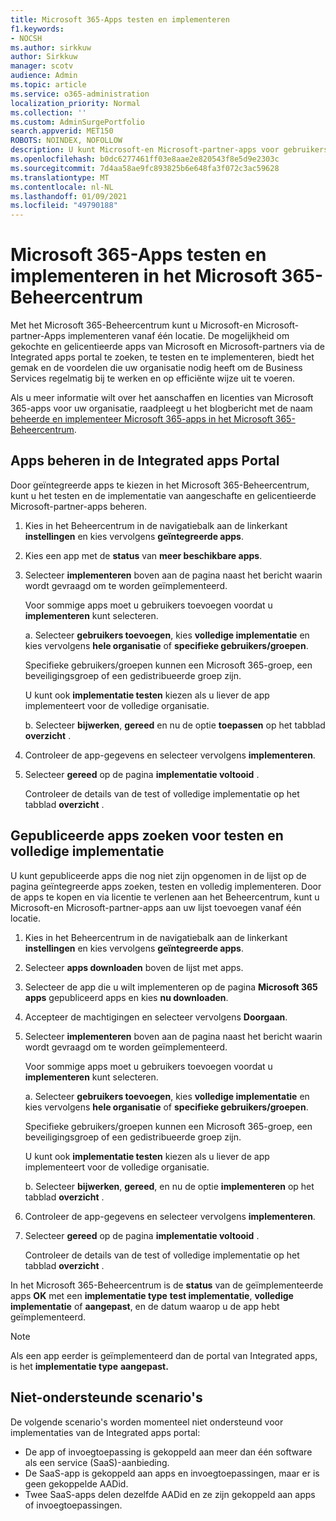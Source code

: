 ```yaml
---
title: Microsoft 365-Apps testen en implementeren
f1.keywords:
- NOCSH
ms.author: sirkkuw
author: Sirkkuw
manager: scotv
audience: Admin
ms.topic: article
ms.service: o365-administration
localization_priority: Normal
ms.collection: ''
ms.custom: AdminSurgePortfolio
search.appverid: MET150
ROBOTS: NOINDEX, NOFOLLOW
description: U kunt Microsoft-en Microsoft-partner-apps voor gebruikers en groepen in uw organisatie zoeken, testen en implementeren via de Integrated apps Portal in het Microsoft 365-Beheercentrum.
ms.openlocfilehash: b0dc6277461ff03e8aae2e820543f8e5d9e2303c
ms.sourcegitcommit: 7d4aa58ae9fc893825b6e648fa3f072c3ac59628
ms.translationtype: MT
ms.contentlocale: nl-NL
ms.lasthandoff: 01/09/2021
ms.locfileid: "49790188"
---
```

# <a name="test-and-deploy-microsoft-365-apps-in-the-microsoft-365-admin-center"></a>Microsoft 365-Apps testen en implementeren in het Microsoft 365-Beheercentrum

Met het Microsoft 365-Beheercentrum kunt u Microsoft-en Microsoft-partner-Apps implementeren vanaf één locatie. De mogelijkheid om gekochte en gelicentieerde apps van Microsoft en Microsoft-partners via de Integrated apps portal te zoeken, te testen en te implementeren, biedt het gemak en de voordelen die uw organisatie nodig heeft om de Business Services regelmatig bij te werken en op efficiënte wijze uit te voeren.  

Als u meer informatie wilt over het aanschaffen en licenties van Microsoft 365-apps voor uw organisatie, raadpleegt u het blogbericht met de naam [beheerde en implementeer Microsoft 365-apps in het Microsoft 365-Beheercentrum](https://techcommunity.microsoft.com/t5/microsoft-365-blog/manage-and-deploy-microsoft-365-apps-from-the-microsoft-365/ba-p/1194324).
  
## <a name="manage-apps-in-the-integrated-apps-portal"></a>Apps beheren in de Integrated apps Portal

Door geïntegreerde apps te kiezen in het Microsoft 365-Beheercentrum, kunt u het testen en de implementatie van aangeschafte en gelicentieerde Microsoft-partner-apps beheren. 

1. Kies in het Beheercentrum in de navigatiebalk aan de linkerkant **instellingen** en kies vervolgens **geïntegreerde apps**. 

2. Kies een app met de **status** van **meer beschikbare apps**.

3. Selecteer **implementeren** boven aan de pagina naast het bericht waarin wordt gevraagd om te worden geïmplementeerd.

    Voor sommige apps moet u gebruikers toevoegen voordat u **implementeren** kunt selecteren.

    a. Selecteer **gebruikers toevoegen**, kies **volledige implementatie** en kies vervolgens **hele organisatie** of **specifieke gebruikers/groepen**.

    Specifieke gebruikers/groepen kunnen een Microsoft 365-groep, een beveiligingsgroep of een gedistribueerde groep zijn.

    U kunt ook **implementatie testen** kiezen als u liever de app implementeert voor de volledige organisatie.

    b. Selecteer **bijwerken**, **gereed** en nu de optie **toepassen** op het tabblad **overzicht** .  

4. Controleer de app-gegevens en selecteer vervolgens **implementeren**. 

5. Selecteer **gereed** op de pagina **implementatie voltooid** . 

    Controleer de details van de test of volledige implementatie op het tabblad **overzicht** .

## <a name="find-published-apps-for-testing-and-full-deployment"></a>Gepubliceerde apps zoeken voor testen en volledige implementatie 

U kunt gepubliceerde apps die nog niet zijn opgenomen in de lijst op de pagina geïntegreerde apps zoeken, testen en volledig implementeren. Door de apps te kopen en via licentie te verlenen aan het Beheercentrum, kunt u Microsoft-en Microsoft-partner-apps aan uw lijst toevoegen vanaf één locatie.

1. Kies in het Beheercentrum in de navigatiebalk aan de linkerkant **instellingen** en kies vervolgens **geïntegreerde apps**. 

2. Selecteer **apps downloaden** boven de lijst met apps.

3. Selecteer de app die u wilt implementeren op de pagina **Microsoft 365 apps** gepubliceerd apps en kies **nu downloaden**.

4. Accepteer de machtigingen en selecteer vervolgens **Doorgaan**.

5. Selecteer **implementeren** boven aan de pagina naast het bericht waarin wordt gevraagd om te worden geïmplementeerd.

    Voor sommige apps moet u gebruikers toevoegen voordat u **implementeren** kunt selecteren.

    a. Selecteer **gebruikers toevoegen**, kies **volledige implementatie** en kies vervolgens **hele organisatie** of **specifieke gebruikers/groepen**.

    Specifieke gebruikers/groepen kunnen een Microsoft 365-groep, een beveiligingsgroep of een gedistribueerde groep zijn.

    U kunt ook **implementatie testen** kiezen als u liever de app implementeert voor de volledige organisatie.

    b. Selecteer **bijwerken**, **gereed**, en nu de optie **implementeren** op het tabblad **overzicht** .  

6. Controleer de app-gegevens en selecteer vervolgens **implementeren**. 

7. Selecteer **gereed** op de pagina **implementatie voltooid** . 

    Controleer de details van de test of volledige implementatie op het tabblad **overzicht** .

In het Microsoft 365-Beheercentrum is de **status** van de geïmplementeerde apps **OK** met een **implementatie type** **test implementatie**, **volledige implementatie** of **aangepast**, en de datum waarop u de app hebt geïmplementeerd.

> [!NOTE]
> Als een app eerder is geïmplementeerd dan de portal van Integrated apps, is het **implementatie type** **aangepast.**

## <a name="unsupported-scenarios"></a>Niet-ondersteunde scenario's

De volgende scenario's worden momenteel niet ondersteund voor implementaties van de Integrated apps portal:

- De app of invoegtoepassing is gekoppeld aan meer dan één software als een service (SaaS)-aanbieding.
- De SaaS-app is gekoppeld aan apps en invoegtoepassingen, maar er is geen gekoppelde AADid.
- Twee SaaS-apps delen dezelfde AADid en ze zijn gekoppeld aan apps of invoegtoepassingen.
  